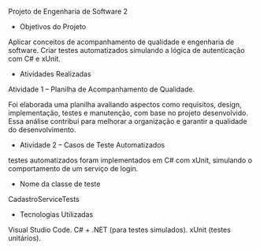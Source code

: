  Projeto de Engenharia de Software 2 
 
- Objetivos do Projeto

 Aplicar conceitos de acompanhamento de qualidade e engenharia de software.
 Criar testes automatizados simulando a lógica de autenticação com C# e xUnit.

 - Atividades Realizadas
   
 Atividade 1 – Planilha de Acompanhamento de Qualidade.

 Foi elaborada uma planilha avaliando aspectos como requisitos, design, implementação, testes e manutenção, com base no projeto desenvolvido. Essa análise contribui para melhorar a organização e garantir a qualidade do desenvolvimento.

- Atividade 2 – Casos de Teste Automatizados
  
 testes automatizados foram implementados em C# com xUnit, simulando o comportamento de um serviço de login.

- Nome da classe de teste

CadastroServiceTests

- Tecnologias Utilizadas

Visual Studio Code.
C# + .NET (para testes simulados).
 xUnit (testes unitários).
